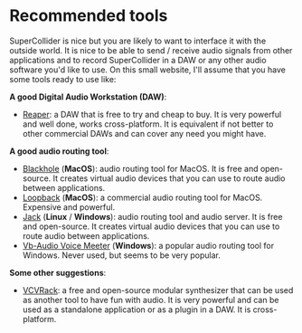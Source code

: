 # Recommended tools

SuperCollider is nice but you are likely to want to interface it with the
outside world.
It is nice to be able to send / receive audio signals from other applications
and to record SuperCollider in a DAW or any other audio software you'd like to
use. On this small website, I'll assume that you have some tools ready to use like:

**A good Digital Audio Workstation (DAW)**:

- [Reaper](https://reaper.fm): a DAW that is free to try and cheap to buy. It is
  very powerful and well done, works cross-platform. It is equivalent if not
better to other commercial DAWs and can cover any need you might have.

**A good audio routing tool**:

- [Blackhole](https://existential.audio/blackhole/) (**MacOS**): audio routing tool for
  MacOS. It is free and open-source. It creates virtual audio devices that you can use to route audio between applications.
- [Loopback](https://rogueamoeba.com/loopback/) (**MacOS**): a commercial audio routing tool for MacOS. Expensive and powerful. 
- [Jack](https://jackaudio.org/) (**Linux** / **Windows**): audio routing tool and audio server. It is free and open-source. It creates virtual audio devices that you can use to route audio between applications.
- [Vb-Audio Voice Meeter](https://vb-audio.com/Voicemeeter/) (**Windows**): a
popular audio routing tool for Windows. Never used, but seems to be very
popular.

**Some other suggestions**:

- [VCVRack](https://vcvrack.com): a free and open-source modular synthesizer that can be used as another tool to have fun with audio. It is very powerful and can be used as a standalone application or as a plugin in a DAW. It is cross-platform.

